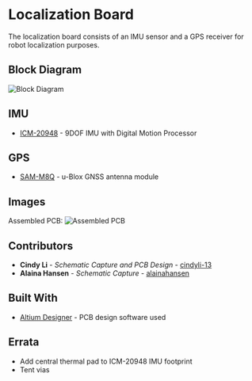 # Localization Board

The localization board consists of an IMU sensor and a GPS receiver for robot localization purposes.

## Block Diagram
![Block Diagram](https://github.com/uwrobotics/MarsRover2020-PCB/blob/master/Projects/Localization/Rev1/images/Block_Diagram.png)

## IMU
* [ICM-20948](https://invensense.tdk.com/wp-content/uploads/2016/06/DS-000189-ICM-20948-v1.3.pdf) - 9DOF IMU with Digital Motion Processor

## GPS
* [SAM-M8Q](https://www.u-blox.com/sites/default/files/SAM-M8Q_DataSheet_%28UBX-16012619%29.pdf) - u-Blox GNSS antenna module

## Images
Assembled PCB:
![Assembled PCB](https://github.com/uwrobotics/MarsRover2020-PCB/blob/master/Projects/Localization/Rev1/images/assembled_board.jpg)

## Contributors

* **Cindy Li** - *Schematic Capture and PCB Design* - [cindyli-13](https://github.com/cindyli-13)
* **Alaina Hansen** - *Schematic Capture* - [alainahansen](https://github.com/alainahansen)

## Built With
* [Altium Designer](https://www.altium.com/) - PCB design software used

## Errata
* Add central thermal pad to ICM-20948 IMU footprint
* Tent vias